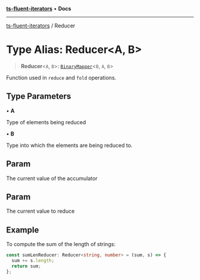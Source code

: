 [**ts-fluent-iterators**](../README.md) • **Docs**

---

[ts-fluent-iterators](../README.md) / Reducer

# Type Alias: Reducer\<A, B\>

> **Reducer**\<`A`, `B`\>: [`BinaryMapper`](BinaryMapper.md)\<`B`, `A`, `B`\>

Function used in `reduce` and `fold` operations.

## Type Parameters

• **A**

Type of elements being reduced

• **B**

Type into which the elements are being reduced to.

## Param

The current value of the accumulator

## Param

The current value to reduce

## Example

To compute the sum of the length of strings:

```ts
const sumLenReducer: Reducer<string, number> = (sum, s) => {
  sum += s.length;
  return sum;
};
```
